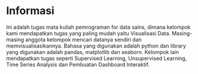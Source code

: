 # Informasi
Ini adalah tugas mata kuliah pemrograman for data sains, dimana kelompok kami mendapatkan tugas yang paling mudah yaitu Visualisasi Data. Masing-masing anggota kelompok mencari datanya sendiri dan memvisualisasikannya. Bahasa yang digunakan adalah python dan library yang digunakan adalah pandas, matplotlib dan seaborn.  Kelompok lain mendapatkan tugas seperti Supervised Learning, Unsupervised Learning, Time Series Analysis dan Pembuatan Dashboard Interaktif.
